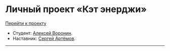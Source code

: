 # Личный проект «Кэт энерджи»

[Перейти к проекту](https://voroninadm.github.io/1790721-cat-energy-24/)

* Студент: [Алексей Воронин](https://up.htmlacademy.ru/adaptive/24/user/1790721).
* Наставник: [Сергей Артёмов](https://htmlacademy.ru/profile/firefoxic).

---
